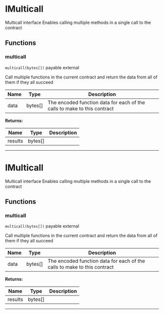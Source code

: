 

# IMulticall

Multicall interface
Enables calling multiple methods in a single call to the contract




## Functions
### multicall


`multicall(bytes[])` payable external

Call multiple functions in the current contract and return the data from all of them if they all succeed



| Name | Type | Description |
| ---- | ---- | ----------- |
| data | bytes[] | The encoded function data for each of the calls to make to this contract |

**Returns:**

| Name | Type | Description |
| ---- | ---- | ----------- |
| results | bytes[] |  |



---




# IMulticall

Multicall interface
Enables calling multiple methods in a single call to the contract




## Functions
### multicall


`multicall(bytes[])` payable external

Call multiple functions in the current contract and return the data from all of them if they all succeed



| Name | Type | Description |
| ---- | ---- | ----------- |
| data | bytes[] | The encoded function data for each of the calls to make to this contract |

**Returns:**

| Name | Type | Description |
| ---- | ---- | ----------- |
| results | bytes[] |  |



---


